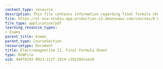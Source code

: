 ```yaml
---
content_type: resource
description: This file contains information regarding final formula sheet.
file: https://ol-ocw-studio-app-production.s3.amazonaws.com/courses/8-07-electromagnetism-ii-fall-2012/d46f82928023212f2914c29228dcea10_MIT8_07F12_formsheetfinal.pdf
file_type: application/pdf
learning_resource_types:
- Exams
parent_title: Exams
parent_type: CourseSection
resourcetype: Document
title: Electromagnetism II, Final Formula Sheet
type: OCWFile
uid: d46f8292-8023-212f-2914-c29228dcea10
---
```

